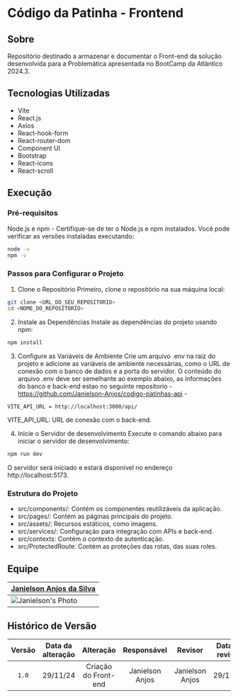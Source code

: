 # Código da Patinha - Frontend

## Sobre

Repositório destinado a armazenar e documentar o Front-end da solução desenvolvida para a Problemática apresentada no BootCamp da Atlântico 2024.3.

## Tecnologias Utilizadas

- Vite
- React.js
- Axios
- React-hook-form
- React-router-dom
- Component UI
- Bootstrap
- React-icons
- React-scroll

## Execução 

### Pré-requisitos
Node.js e npm - Certifique-se de ter o Node.js e npm instalados. Você pode verificar as versões instaladas executando:

```bash
node -v
npm -v
```

### Passos para Configurar o Projeto

1. Clone o Repositório
Primeiro, clone o repositório na sua máquina local:

```bash
git clone <URL_DO_SEU_REPOSITORIO>
cd <NOME_DO_REPOSITORIO>
```

2. Instale as Dependências
Instale as dependências do projeto usando npm:

```bash
npm install
```

3. Configure as Variáveis de Ambiente
Crie um arquivo .env na raiz do projeto e adicione as variáveis de ambiente necessárias, como o URL de conexão com o banco de dados e a porta do servidor. O conteúdo do arquivo .env deve ser semelhante ao exemplo abaixo, as informações do banco e back-end estao no seguinte repositorio - https://github.com/Janielson-Anjos/codigo-patinhas-api -

```env
VITE_API_URL = http://localhost:3000/api/
```

VITE_API_URL: URL de conexão com o back-end.


4. Inicie o Servidor de desenvolvimento
Execute o comando abaixo para iniciar o servidor de desenvolvimento:

```bash
npm run dev
```

O servidor será iniciado e estará disponível no endereço http://localhost:5173.

### Estrutura do Projeto
- src/components/: Contém os componentes reutilizáveis da aplicação.
- src/pages/: Contém as páginas principais do projeto.
- src/assets/: Recursos estáticos, como imagens.
- src/services/: Configuração para integração com APIs e back-end.
- src/contexts: Contém o contexto de autenticação.
- src/ProtectedRoute: Contém as proteções das rotas, das suas roles.

## Equipe

 | [Janielson Anjos da Silva](https://github.com/Janielson-anjos) |
| ------------- |
 | ![Janielson's Photo](https://avatars.githubusercontent.com/u/72242469?v=4) |

## Histórico de Versão

|  Versão  | Data da alteração | Alteração | Responsável | Revisor | Data de revisão |
| :---: | :---: | :---: | :---: | :---: | :---: |
| `1.0` | 29/11/24 | Criação do Front-end | Janielson Anjos | Janielson Anjos | 29/11/24 | 
